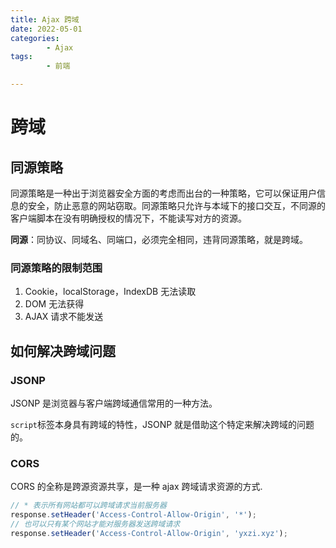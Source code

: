 ```yaml
---
title: Ajax 跨域
date: 2022-05-01
categories:
        - Ajax
tags:
        - 前端

---
```


# 跨域

## 同源策略

同源策略是一种出于浏览器安全方面的考虑而出台的一种策略，它可以保证用户信息的安全，防止恶意的网站窃取。同源策略只允许与本域下的接口交互，不同源的客户端脚本在没有明确授权的情况下，不能读写对方的资源。

**同源**：同协议、同域名、同端口，必须完全相同，违背同源策略，就是跨域。

### 同源策略的限制范围

1. Cookie，localStorage，IndexDB 无法读取
2. DOM 无法获得
3. AJAX 请求不能发送

## 如何解决跨域问题

### JSONP

JSONP 是浏览器与客户端跨域通信常用的一种方法。

`script`标签本身具有跨域的特性，JSONP 就是借助这个特定来解决跨域的问题的。

### CORS

CORS 的全称是跨源资源共享，是一种 ajax 跨域请求资源的方式.

```js
// * 表示所有网站都可以跨域请求当前服务器
response.setHeader('Access-Control-Allow-Origin', '*');
// 也可以只有某个网站才能对服务器发送跨域请求
response.setHeader('Access-Control-Allow-Origin', 'yxzi.xyz');
```
